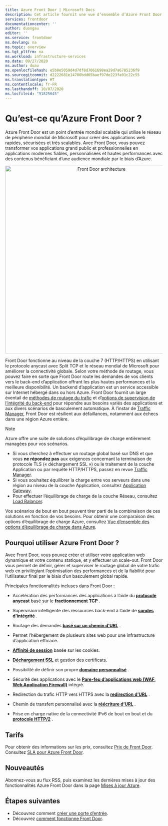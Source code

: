```yaml
---
title: Azure Front Door | Microsoft Docs
description: Cet article fournit une vue d’ensemble d’Azure Front Door.
services: frontdoor
documentationcenter: ''
author: duongau
editor: ''
ms.service: frontdoor
ms.devlang: na
ms.topic: overview
ms.tgt_pltfrm: na
ms.workload: infrastructure-services
ms.date: 09/27/2020
ms.author: duau
ms.openlocfilehash: e5b8e5059d4d7df8d7061698ea29d7a6785236f9
ms.sourcegitcommit: d2222681e14700bdd65baef97de223fa91c22c55
ms.translationtype: HT
ms.contentlocale: fr-FR
ms.lasthandoff: 10/07/2020
ms.locfileid: "91825645"
---
```

# <a name="what-is-azure-front-door"></a>Qu’est-ce qu’Azure Front Door ?

Azure Front Door est un point d’entrée mondial scalable qui utilise le réseau de périphérie mondial de Microsoft pour créer des applications web rapides, sécurisées et très scalables. Avec Front Door, vous pouvez transformer vos applications grand public et professionnelles en applications modernes fiables, personnalisées et hautes performances avec des contenus bénéficiant d’une audience mondiale par le biais d’Azure.

<p align="center">
  <img src="./media/front-door-overview/front-door-visual-diagram.png" alt="Front Door architecture" width="600" title="Azure Front Door">
</p>

Front Door fonctionne au niveau de la couche 7 (HTTP/HTTPS) en utilisant le protocole anycast avec Split TCP et le réseau mondial de Microsoft pour améliorer la connectivité globale. Selon votre méthode de routage, vous pouvez faire en sorte que Front Door route les demandes de vos clients vers le back-end d’application offrant les plus hautes performances et la meilleure disponibilité. Un backend d’application est un service accessible sur Internet hébergé dans ou hors Azure. Front Door fournit un large éventail de [méthodes de routage du trafic](front-door-routing-methods.md) et d’[options de supervision de l’intégrité du back-end](front-door-health-probes.md) pour répondre aux besoins variés des applications et aux divers scénarios de basculement automatique. À l’instar de [Traffic Manager](../traffic-manager/traffic-manager-overview.md), Front Door est résilient aux défaillances, notamment aux échecs dans une région Azure entière.

>[!NOTE]
> Azure offre une suite de solutions d’équilibrage de charge entièrement managées pour vos scénarios. 
> * Si vous cherchez à effectuer un routage global basé sur DNS et que vous **ne répondez pas** aux exigences concernant la terminaison de protocole TLS (« déchargement SSL ») ou le traitement de la couche Application ou par requête HTTP/HTTPS, passez en revue [Traffic Manager](../traffic-manager/traffic-manager-overview.md). 
> * Si vous souhaitez équilibrer la charge entre vos serveurs dans une région au niveau de la couche Application, consultez [Application Gateway](../application-gateway/application-gateway-introduction.md).
> * Pour effectuer l’équilibrage de charge de la couche Réseau, consultez [Load Balancer](../load-balancer/load-balancer-overview.md). 
> 
> Vos scénarios de bout en bout peuvent tirer parti de la combinaison de ces solutions en fonction de vos besoins.
> Pour obtenir une comparaison des options d’équilibrage de charge Azure, consultez [Vue d’ensemble des options d’équilibrage de charge dans Azure](https://docs.microsoft.com/azure/architecture/guide/technology-choices/load-balancing-overview).

## <a name="why-use-azure-front-door"></a>Pourquoi utiliser Azure Front Door ?

Avec Front Door, vous pouvez créer et utiliser votre application web dynamique et votre contenu statique, et y effectuer un scale-out. Front Door vous permet de définir, gérer et superviser le routage global de votre trafic web en privilégiant l’optimisation des performances et de la fiabilité pour l’utilisateur final par le biais d’un basculement global rapide.

Principales fonctionnalités incluses dans Front Door :

* Accélération des performances des applications à l’aide du **[protocole anycast](front-door-routing-architecture.md#anycast)** basé sur le **[fractionnement TCP](front-door-routing-architecture.md#splittcp)** .

* Supervision intelligente des ressources back-end à l’aide de **[sondes d’intégrité](front-door-health-probes.md)** .

*  Routage des demandes **[basé sur un chemin d’URL](front-door-route-matching.md)** .

* Permet l’hébergement de plusieurs sites web pour une infrastructure d’application efficace. 

* **[Affinité de session](front-door-routing-methods.md#affinity)** basée sur les cookies.

* **[Déchargement SSL](front-door-custom-domain-https.md)** et gestion des certificats.

* Possibilité de définir son propre **[domaine personnalisé](front-door-custom-domain.md)** . 

* Sécurité des applications avec le **[Pare-feu d’applications web (WAF, Web Application Firewall)](../web-application-firewall/overview.md)** intégré.

* Redirection du trafic HTTP vers HTTPS avec la **[redirection d’URL](front-door-url-redirect.md)** .

* Chemin de transfert personnalisé avec la **[réécriture d’URL](front-door-url-rewrite.md)** .

* Prise en charge native de la connectivité IPv6 de bout en bout et du **[protocole HTTP/2](front-door-http2.md)** .

## <a name="pricing"></a>Tarifs

Pour obtenir des informations sur les prix, consultez [Prix de Front Door](https://azure.microsoft.com/pricing/details/frontdoor/). Consultez [SLA pour Azure Front Door](https://azure.microsoft.com/en-us/support/legal/sla/frontdoor/v1_0/).

## <a name="whats-new"></a>Nouveautés

Abonnez-vous au flux RSS, puis examinez les dernières mises à jour des fonctionnalités Azure Front Door dans la page [Mises à jour Azure](https://azure.microsoft.com/updates/?category=networking&query=Azure%20Front%20Door).

## <a name="next-steps"></a>Étapes suivantes

- Découvrez comment [créer une porte d’entrée](quickstart-create-front-door.md).
- Découvrez [comment fonctionne Front Door](front-door-routing-architecture.md).
